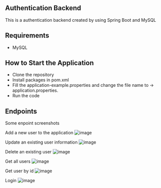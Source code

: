 ## Authentication Backend

This is a authentication backend created by using Spring Boot and MySQL

## Requirements

* MySQL

## How to Start the Application
* Clone the repository
* Install packages in pom.xml
* Fill the application-example.properties and change the file name to -> application.properties.
* Run the code


## Endpoints

Some enpoint screenshots

Add a new user to the application
![image](https://user-images.githubusercontent.com/73739817/219645920-ffb4911e-eb2b-483a-a194-5641c2f8c2af.png)

Update an existing user information
![image](https://user-images.githubusercontent.com/73739817/219646459-fad5abc8-2d59-42b4-a2eb-1b36f46637c7.png)

Delete an existing user
![image](https://user-images.githubusercontent.com/73739817/219646551-2e075f37-f748-4e98-86c2-17c28b345cc5.png)


Get all users
![image](https://user-images.githubusercontent.com/73739817/219646740-a68bed80-9076-4f5b-ab60-9b6fadd9b901.png)

Get user by id
![image](https://user-images.githubusercontent.com/73739817/219646814-90a3237e-bff6-462c-ba79-517bc7a95c7c.png)

Login
![image](https://user-images.githubusercontent.com/73739817/219646864-b84f38b4-b97a-4f34-922f-e64542dd477d.png)

